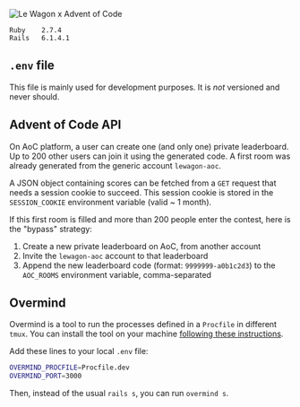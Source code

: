 ![Le Wagon x Advent of Code](public/thumbnail.png)

```
Ruby    2.7.4  
Rails   6.1.4.1
```
## `.env` file

This file is mainly used for development purposes. It is _not_ versioned and never should.

## Advent of Code API

On AoC platform, a user can create one (and only one) private leaderboard. Up to 200 other users can join it using the generated code. A first room was already generated from the generic account `lewagon-aoc`.  

A JSON object containing scores can be fetched from a `GET` request that needs a session cookie to succeed. This session cookie is stored in the `SESSION_COOKIE` environment variable (valid ~ 1 month).

If this first room is filled and more than 200 people enter the contest, here is the "bypass" strategy:
  1. Create a new private leaderboard on AoC, from another account
  2. Invite the `lewagon-aoc` account to that leaderboard
  3. Append the new leaderboard code (format: `9999999-a0b1c2d3`) to the `AOC_ROOMS` environment variable, comma-separated

## Overmind

Overmind is a tool to run the processes defined in a `Procfile` in different `tmux`.
You can install the tool on your machine [following these instructions](https://github.com/DarthSim/overmind#installation).

Add these lines to your local `.env` file:
``` sh
OVERMIND_PROCFILE=Procfile.dev
OVERMIND_PORT=3000
```

Then, instead of the usual `rails s`, you can run `overmind s`.
